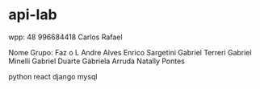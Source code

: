 # api-lab

wpp: 48 996684418 Carlos Rafael

Nome Grupo: Faz o L
Andre Alves
Enrico Sargetini
Gabriel Terreri 
Gabriel Minelli
Gabriel Duarte
Gabriela Arruda 
Natally Pontes

python
react 
django 
mysql 
